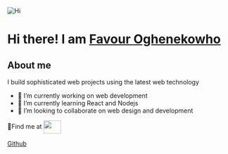 ![Hi](https://user-images.githubusercontent.com/61682493/172931690-06ae7ce5-35bb-4ecf-80da-fd0166277f6d.gif)  
# Hi there! I am  [**Favour Oghenekowho**](https://github.com/newtonfav) 

## About me
I build sophisticated web projects using the latest web technology


- 🔭 I’m currently working on web development
- 🌱 I’m currently learning React and Nodejs
- 👯 I’m looking to collaborate on web design and development

📍Find me at <a href="[linkedin](https://www.linkedin.com/in/favour-oghenekowho/)" target="blank"><img align="center" src="https://user-images.githubusercontent.com/61682493/172943517-cd50332f-b06e-4b16-88e5-942c9eecfb92.png" alt="" height="30" width="40"/></a>





[Github](url) 


